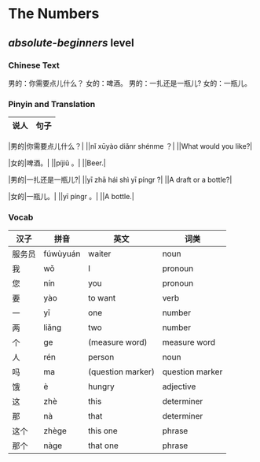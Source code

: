 # The Numbers
## *absolute-beginners* level

### Chinese Text
男的：你需要点儿什么？
女的：啤酒。
男的：一扎还是一瓶儿?
女的：一瓶儿。

### Pinyin and Translation
|说人|句子|
|----|----|

|男的|你需要点儿什么？|
||nǐ xūyào diǎnr shénme ？|
||What would you like?|

|女的|啤酒。|
||píjiǔ 。|
||Beer.|

|男的|一扎还是一瓶儿?|
||yī zhā hái shì yī píngr ?|
||A draft or a bottle?|

|女的|一瓶儿。|
||yī píngr 。|
||A bottle.|
### Vocab
|汉子|拼音|英文|词类|
|----|----|----|----|
|服务员|fúwùyuán|waiter|noun|
|我|wǒ|I|pronoun|
|您|nín|you|pronoun|
|要|yào|to want|verb|
|一|yī|one|number|
|两|liǎng|two|number|
|个|ge|(measure word)|measure word|
|人|rén|person|noun|
|吗|ma|(question marker)|question marker|
|饿|è|hungry|adjective|
|这|zhè|this|determiner|
|那|nà|that|determiner|
|这个|zhège|this one|phrase|
|那个|nàge|that one|phrase|